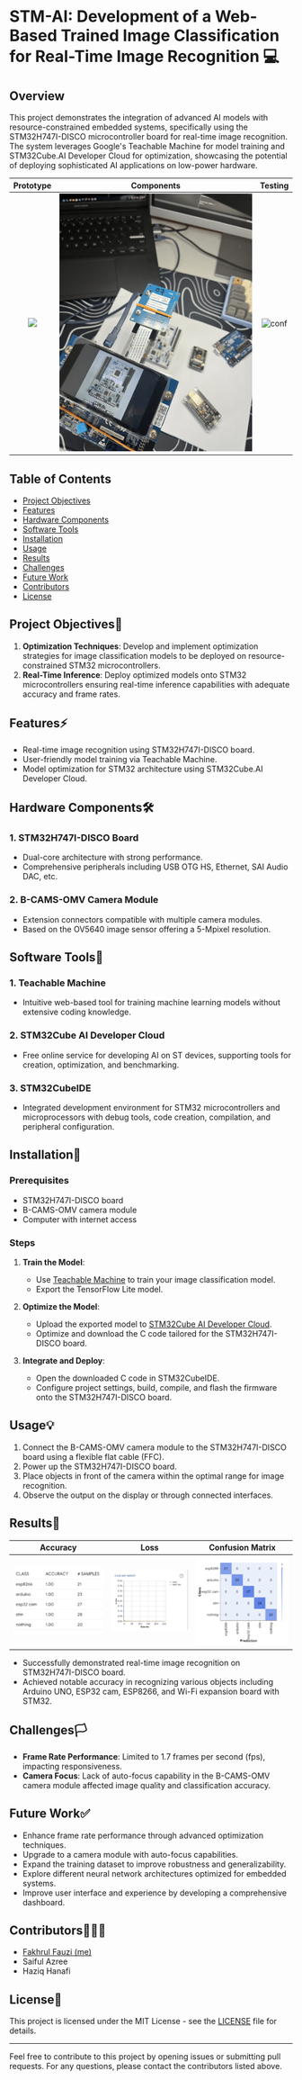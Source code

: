 # STM-AI: Development of a Web-Based Trained Image Classification for Real-Time Image Recognition 💻

## Overview

This project demonstrates the integration of advanced AI models with resource-constrained embedded systems, specifically using the STM32H747I-DISCO microcontroller board for real-time image recognition. The system leverages Google's Teachable Machine for model training and STM32Cube.AI Developer Cloud for optimization, showcasing the potential of deploying sophisticated AI applications on low-power hardware.

Prototype             |  Components             |  Testing
:-------------------------:|:-------------------------:|:-------------------------:
![](./images/3.png)  |  ![](./images/1.png)  |  ![conf](./images/2.png)

## Table of Contents 

- [Project Objectives](#project-objectives)
- [Features](#features)
- [Hardware Components](#hardware-components)
- [Software Tools](#software-tools)
- [Installation](#installation)
- [Usage](#usage)
- [Results](#results)
- [Challenges](#challenges)
- [Future Work](#future-work)
- [Contributors](#contributors)
- [License](#license)

## Project Objectives🎯

1. **Optimization Techniques**: Develop and implement optimization strategies for image classification models to be deployed on resource-constrained STM32 microcontrollers.
2. **Real-Time Inference**: Deploy optimized models onto STM32 microcontrollers ensuring real-time inference capabilities with adequate accuracy and frame rates.

## Features⚡

- Real-time image recognition using STM32H747I-DISCO board.
- User-friendly model training via Teachable Machine.
- Model optimization for STM32 architecture using STM32Cube.AI Developer Cloud.

## Hardware Components🛠


### 1. STM32H747I-DISCO Board
- Dual-core architecture with strong performance.
- Comprehensive peripherals including USB OTG HS, Ethernet, SAI Audio DAC, etc.

### 2. B-CAMS-OMV Camera Module
- Extension connectors compatible with multiple camera modules.
- Based on the OV5640 image sensor offering a 5-Mpixel resolution.

## Software Tools🧰

### 1. Teachable Machine
- Intuitive web-based tool for training machine learning models without extensive coding knowledge.

### 2. STM32Cube AI Developer Cloud
- Free online service for developing AI on ST devices, supporting tools for creation, optimization, and benchmarking.

### 3. STM32CubeIDE
- Integrated development environment for STM32 microcontrollers and microprocessors with debug tools, code creation, compilation, and peripheral configuration.

## Installation📲

### Prerequisites

- STM32H747I-DISCO board
- B-CAMS-OMV camera module
- Computer with internet access

### Steps

1. **Train the Model**:
   - Use [Teachable Machine](https://teachablemachine.withgoogle.com/) to train your image classification model.
   - Export the TensorFlow Lite model.

2. **Optimize the Model**:
   - Upload the exported model to [STM32Cube AI Developer Cloud](https://www.st.com/en/embedded-software/x-cube-ai.html).
   - Optimize and download the C code tailored for the STM32H747I-DISCO board.

3. **Integrate and Deploy**:
   - Open the downloaded C code in STM32CubeIDE.
   - Configure project settings, build, compile, and flash the firmware onto the STM32H747I-DISCO board.

## Usage💡

1. Connect the B-CAMS-OMV camera module to the STM32H747I-DISCO board using a flexible flat cable (FFC).
2. Power up the STM32H747I-DISCO board.
3. Place objects in front of the camera within the optimal range for image recognition.
4. Observe the output on the display or through connected interfaces.

## Results🔬

Accuracy             |  Loss             |  Confusion Matrix
:-------------------------:|:-------------------------:|:-------------------------:
![accuracy](./images/accuracy.png)  |  ![loss](./images/loss.png)  |  ![conf](./images/conf_matrix.png)


- Successfully demonstrated real-time image recognition on STM32H747I-DISCO board.
- Achieved notable accuracy in recognizing various objects including Arduino UNO, ESP32 cam, ESP8266, and Wi-Fi expansion board with STM32.

## Challenges🏳

- **Frame Rate Performance**: Limited to 1.7 frames per second (fps), impacting responsiveness.
- **Camera Focus**: Lack of auto-focus capability in the B-CAMS-OMV camera module affected image quality and classification accuracy.

## Future Work✅

- Enhance frame rate performance through advanced optimization techniques.
- Upgrade to a camera module with auto-focus capabilities.
- Expand the training dataset to improve robustness and generalizability.
- Explore different neural network architectures optimized for embedded systems.
- Improve user interface and experience by developing a comprehensive dashboard.

## Contributors👨🏻‍💻

- [Fakhrul Fauzi (me)](https://github.com/p1sangmas)
- Saiful Azree
- Haziq Hanafi

## License🪪

This project is licensed under the MIT License - see the [LICENSE](LICENSE) file for details.

---

Feel free to contribute to this project by opening issues or submitting pull requests. For any questions, please contact the contributors listed above.
